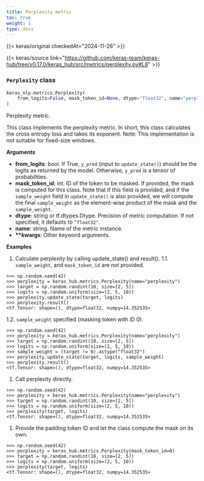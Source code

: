 ```yaml
---
title: Perplexity metric
toc: true
weight: 1
type: docs
---
```


{{< keras/original checkedAt="2024-11-26" >}}

{{< keras/source link="https://github.com/keras-team/keras-hub/tree/v0.17.0/keras_hub/src/metrics/perplexity.py#L8" >}}

### `Perplexity` class

```python
keras_nlp.metrics.Perplexity(
    from_logits=False, mask_token_id=None, dtype="float32", name="perplexity", **kwargs
)
```

Perplexity metric.

This class implements the perplexity metric. In short, this class calculates
the cross entropy loss and takes its exponent.
Note: This implementation is not suitable for fixed-size windows.

**Arguments**

- **from_logits**: bool. If True, `y_pred` (input to `update_state()`) should
  be the logits as returned by the model. Otherwise, `y_pred` is a
  tensor of probabilities.
- **mask_token_id**: int. ID of the token to be masked. If provided, the mask
  is computed for this class. Note that if this field is provided, and
  if the `sample_weight` field in `update_state()` is also provided,
  we will compute the final `sample_weight` as the element-wise
  product of the mask and the `sample_weight`.
- **dtype**: string or tf.dtypes.Dtype. Precision of metric computation. If
  not specified, it defaults to `"float32"`.
- **name**: string. Name of the metric instance.
- **\*\*kwargs**: Other keyword arguments.

**Examples**

1. Calculate perplexity by calling update_state() and result().
   1.1. `sample_weight`, and `mask_token_id` are not provided.

```console
>>> np.random.seed(42)
>>> perplexity = keras_hub.metrics.Perplexity(name="perplexity")
>>> target = np.random.randint(10, size=[2, 5])
>>> logits = np.random.uniform(size=(2, 5, 10))
>>> perplexity.update_state(target, logits)
>>> perplexity.result()
<tf.Tensor: shape=(), dtype=float32, numpy=14.352535>
```

1.2. `sample_weight` specified (masking token with ID 0).

```console
>>> np.random.seed(42)
>>> perplexity = keras_hub.metrics.Perplexity(name="perplexity")
>>> target = np.random.randint(10, size=[2, 5])
>>> logits = np.random.uniform(size=(2, 5, 10))
>>> sample_weight = (target != 0).astype("float32")
>>> perplexity.update_state(target, logits, sample_weight)
>>> perplexity.result()
<tf.Tensor: shape=(), dtype=float32, numpy=14.352535>
```

1. Call perplexity directly.

```console
>>> np.random.seed(42)
>>> perplexity = keras_hub.metrics.Perplexity(name="perplexity")
>>> target = np.random.randint(10, size=[2, 5])
>>> logits = np.random.uniform(size=(2, 5, 10))
>>> perplexity(target, logits)
<tf.Tensor: shape=(), dtype=float32, numpy=14.352535>
```

1. Provide the padding token ID and let the class compute the mask on its
   own.

```console
>>> np.random.seed(42)
>>> perplexity = keras_hub.metrics.Perplexity(mask_token_id=0)
>>> target = np.random.randint(10, size=[2, 5])
>>> logits = np.random.uniform(size=(2, 5, 10))
>>> perplexity(target, logits)
<tf.Tensor: shape=(), dtype=float32, numpy=14.352535>
```
